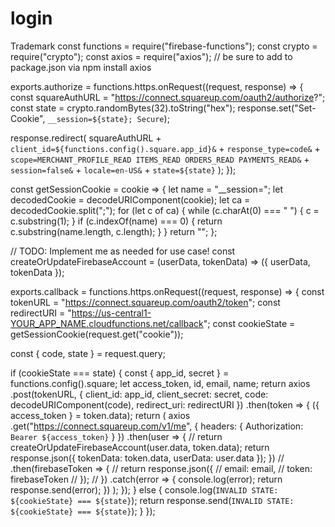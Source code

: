 # login
Trademark 
const functions = require("firebase-functions");
const crypto = require("crypto");
const axios = require("axios"); // be sure to add to package.json via npm install axios

exports.authorize = functions.https.onRequest((request, response) => {
  const squareAuthURL = "https://connect.squareup.com/oauth2/authorize?";
  const state = crypto.randomBytes(32).toString("hex");
  response.set("Set-Cookie", `__session=${state}; Secure`);

  response.redirect(
    squareAuthURL +
      `client_id=${functions.config().square.app_id}&` +
      `response_type=code&` +
      `scope=MERCHANT_PROFILE_READ ITEMS_READ ORDERS_READ PAYMENTS_READ&` +
      `session=false&` +
      `locale=en-US&` +
      `state=${state}`
  );
});

const getSessionCookie = cookie => {
  let name = "__session=";
  let decodedCookie = decodeURIComponent(cookie);
  let ca = decodedCookie.split(";");
  for (let c of ca) {
    while (c.charAt(0) === " ") {
      c = c.substring(1);
    }
    if (c.indexOf(name) === 0) {
      return c.substring(name.length, c.length);
    }
  }
  return "";
};

// TODO: Implement me as needed for use case!
const createOrUpdateFirebaseAccount = (userData, tokenData) => ({
  userData,
  tokenData
});

exports.callback = functions.https.onRequest((request, response) => {
  const tokenURL = "https://connect.squareup.com/oauth2/token";
  const redirectURI =
    "https://us-central1-YOUR_APP_NAME.cloudfunctions.net/callback";
  const cookieState = getSessionCookie(request.get("cookie"));

  const { code, state } = request.query;

  if (cookieState === state) {
    const { app_id, secret } = functions.config().square;
    let access_token, id, email, name;
    return axios
      .post(tokenURL, {
        client_id: app_id,
        client_secret: secret,
        code: decodeURIComponent(code),
        redirect_uri: redirectURI
      })
      .then(token => {
        ({ access_token } = token.data);
        return (
          axios
            .get("https://connect.squareup.com/v1/me", {
              headers: {
                Authorization: `Bearer ${access_token}`
              }
            })
            .then(user => {
              //  return createOrUpdateFirebaseAccount(user.data, token.data);
              return response.json({
                tokenData: token.data,
                userData: user.data
              });
            })
            // .then(firebaseToken => {
            //   return response.json({
            //     email: email,
            //     token: firebaseToken
            //   });
            // })
            .catch(error => {
              console.log(error);
              return response.send(error);
            })
        );
      });
  } else {
    console.log(`INVALID STATE: ${cookieState} === ${state}`);
    return response.send(`INVALID STATE: ${cookieState} === ${state}`);
  }
});
